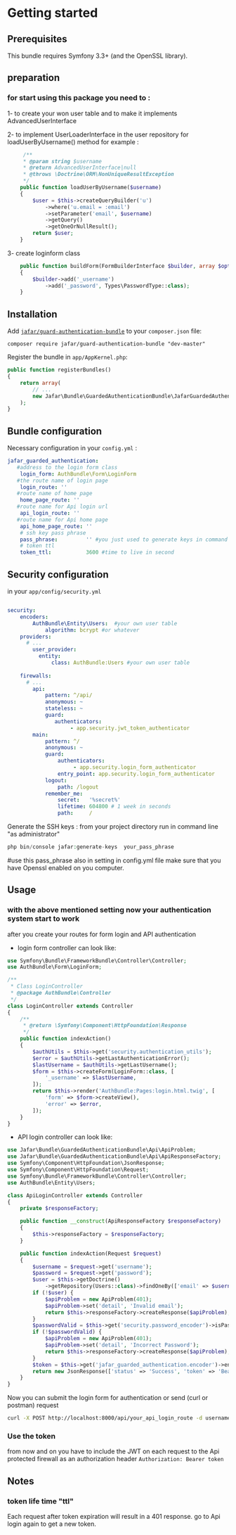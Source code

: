 Getting started
===============

Prerequisites
-------------

This bundle requires Symfony 3.3+ (and the OpenSSL library).

preparation
-----

### for start using this package you need to :
1- to create your won user table and to make it implements AdvancedUserInterface

2- to implement UserLoaderInterface in the user repository for loadUserByUsername() method for example :
```php
     /**
     * @param string $username
     * @return AdvancedUserInterface|null
     * @throws \Doctrine\ORM\NonUniqueResultException
     */
    public function loadUserByUsername($username)
    {
        $user = $this->createQueryBuilder('u')
            ->where('u.email = :email')
            ->setParameter('email', $username)
            ->getQuery()
            ->getOneOrNullResult();
        return $user;
    }
```
3- create loginform class
```php
    public function buildForm(FormBuilderInterface $builder, array $options)
    {
        $builder->add('_username')
            ->add('_password', Types\PasswordType::class);
    }
```


Installation
------------

Add [`jafar/guard-authentication-bundle`](https://packagist.org/packages/jafar/guard-authentication-bundle)
to your `composer.json` file:

    composer require jafar/guard-authentication-bundle "dev-master"

Register the bundle in `app/AppKernel.php`:

``` php
public function registerBundles()
{
    return array(
        // ...
        new Jafar\Bundle\GuardedAuthenticationBundle\JafarGuardedAuthenticationBundle(),
    );
}
```

Bundle configuration
---------------------
Necessary configuration in your `config.yml` :

``` yaml
jafar_guarded_authentication:
   #address to the login form class
    login_form: AuthBundle\Form\LoginForm
   #the route name of login page
    login_route: ''
   #route name of home page 
    home_page_route: ''
   #route name for Api login url
    api_login_route: ''
   #route name for Api home page
    api_home_page_route: ''
    # ssh key pass phrase
    pass_phrase:         '' #you just used to generate keys in command line
    # token ttl
    token_ttl:           3600 #time to live in second
```

Security configuration
-----------------------
in your `app/config/security.yml`
```yaml

security:
    encoders:
        AuthBundle\Entity\Users:  #your own user table
            algorithm: bcrypt #or whatever
    providers:
      # ...
        user_provider:
          entity:
              class: AuthBundle:Users #your own user table
    
    firewalls:
      # ...
        api:
            pattern: ^/api/
            anonymous: ~
            stateless: ~
            guard:
               authenticators:
                    - app.security.jwt_token_authenticator
        main:
            pattern: ^/
            anonymous: ~
            guard:
                authenticators:
                     - app.security.login_form_authenticator
                entry_point: app.security.login_form_authenticator
            logout:
                path: /logout
            remember_me:
                secret:   '%secret%'
                lifetime: 604800 # 1 week in seconds
                path:     /
```

Generate the SSH keys :
from your project directory run in command line "as administrator"
``` php
php bin/console jafar:generate-keys  your_pass_phrase     
```
#use this pass_phrase also in setting in config.yml file
make sure that you have Openssl enabled on you computer.

Usage
-----

### with the above mentioned setting now your authentication system start to work
after you create your routes for form login and API authentication 
- login form controller can look like:
``` php
use Symfony\Bundle\FrameworkBundle\Controller\Controller;
use AuthBundle\Form\LoginForm;

/**
 * Class LoginController
 * @package AuthBundle\Controller
 */
class LoginController extends Controller
{
    /**
     * @return \Symfony\Component\HttpFoundation\Response
     */
    public function indexAction()
    {
        $authUtils = $this->get('security.authentication_utils');
        $error = $authUtils->getLastAuthenticationError();
        $lastUsername = $authUtils->getLastUsername();
        $form = $this->createForm(LoginForm::class, [
            '_username' => $lastUsername,
        ]);
        return $this->render('AuthBundle:Pages:login.html.twig', [
            'form' => $form->createView(),
            'error' => $error,
        ]);
    }
}

```

- API login controller can look like:
``` php
use Jafar\Bundle\GuardedAuthenticationBundle\Api\ApiProblem;
use Jafar\Bundle\GuardedAuthenticationBundle\Api\ApiResponseFactory;
use Symfony\Component\HttpFoundation\JsonResponse;
use Symfony\Component\HttpFoundation\Request;
use Symfony\Bundle\FrameworkBundle\Controller\Controller;
use AuthBundle\Entity\Users;

class ApiLoginController extends Controller
{
    private $responseFactory;

    public function __construct(ApiResponseFactory $responseFactory)
    {
        $this->responseFactory = $responseFactory;
    }

    public function indexAction(Request $request)
    {
        $username = $request->get('username');
        $password = $request->get('password');
        $user = $this->getDoctrine()
            ->getRepository(Users::class)->findOneBy(['email' => $username]);
        if (!$user) {
            $apiProblem = new ApiProblem(401);
            $apiProblem->set('detail', 'Invalid email');
            return $this->responseFactory->createResponse($apiProblem);
        }
        $passwordValid = $this->get('security.password_encoder')->isPasswordValid($user, $password);
        if (!$passwordValid) {
            $apiProblem = new ApiProblem(401);
            $apiProblem->set('detail', 'Incorrect Password');
            return $this->responseFactory->createResponse($apiProblem);
        }
        $token = $this->get('jafar_guarded_authentication.encoder')->encode(['username' => $username]);
        return new JsonResponse(['status' => 'Success', 'token' => 'Bearer ' . $token]);
    }
}
```

Now you can submit the login form for authentication or send (curl or postman) request

```bash
curl -X POST http://localhost:8000/api/your_api_login_route -d username=your_email -d password=your_password
``` 

### Use the token

from now and on you have to include the JWT on each request to the Api protected firewall as an authorization header
 `Authorization: Bearer token`

Notes
-----

### token life time "ttl"

Each request after token expiration will result in a 401 response.
go to Api login again to get a new token. 

